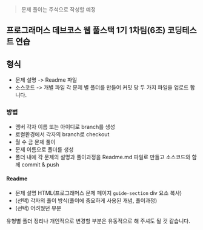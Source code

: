 > 문제 풀이는 주석으로 작성할 예정

## 프로그래머스 데브코스 웹 풀스택 1기 1차팀(6조) 코딩테스트 연습

## 형식
- 문제 설명 -> Readme 파일
- 소스코드 -> 개별 파일
각 문제 별 폴더를 만들어 커밋 당 두 가지 파일을 업로드 합니다.

### 방법  
- 멤버 각자 이름 또는 아이디로 branch를 생성
- 로컬환경에서 각자의 branch로 checkout
- 월 수 금 문제 풀이
- 문제 이름으로 폴더를 생성
- 폴더 내에 각 문제의 설명과 풀이과정을 Readme.md 파일로 만들고 소스코드와 함께 commit & push

#### Readme
- 문제 설명 HTML(프로그래머스 문제 페이지 `guide-section` div 요소 복사)
- (선택) 각자의 풀이 방식(풀이에 중요하게 사용된 개념, 풀이과정)
- (선택) 어려웠던 부분

유형별 폴더 정리나 개인적으로 변경할 부분은 유동적으로 해 주셔도 될 것 같습니다.
